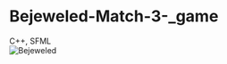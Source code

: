 # Bejeweled-Match-3-_game
C++, SFML <br>
![Bejeweled](https://user-images.githubusercontent.com/102912658/193691340-71d02a17-4c3c-435e-bad9-2595e5d2ae51.jpg)
